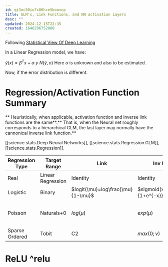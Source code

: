 ```yaml
---
id: qi3oc50iu7x86hce5boovnp
title: GLM's, Link Functions, and NN activation Layers
desc: ""
updated: 2024-12-15T22:35
created: 1646296752080
---
```

Following [Statistical View Of Deep Learning](http://www.cs.columbia.edu/~blei/seminar/2020-representation/readings/Mohamed2015a.pdf)

In a Linear Regression model, we have:

$\hat{y}(x) = \beta^T x +\alpha$
$y~ N(\hat{y},\sigma)$
Here $\sigma$ is unknown and also to be estimated.

Now, if the error distribution is different.

# Regression/Activation Function Summary

** Heuristically, when applicable, activation function and inverse link functions are the same**.** That is, when the Neural net roughly corresponds to a hierarchical GLM, the last layer may normally have the cannonical inverse link function.**

[[science.stats.Deep Neural Networks]], [[science.stats.Regression.GLM]], [[science.stats.Regression]].

| Regression Type | Target Range      | Link                              | Inv Link                        | Activation Function                        |
| --------------- | ----------------- | --------------------------------- | ------------------------------- | ------------------------------------------ |
| Real            | Linear Regression | Identity                          | Identity                        | Identity                                   |
| Logistic        | Binary            | $logit(\mu)=log\frac{\mu}{1-\mu}$ | $sigmoid(x)=\frac{1}{1+e^{-x}}$ | sigmoid                                    |
| Poisson         | Naturals+0        | $log(\mu)$                        | $exp(\mu)$                      | not commonly used (computational reasons?) |
| Sparse Ordered  | Tobit             | C2                                | $max(0;\nu)$                    | ReLU                                       |

# ReLU ^relu

